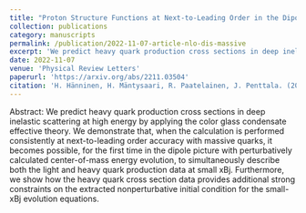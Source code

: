 ```yaml
---
title: "Proton Structure Functions at Next-to-Leading Order in the Dipole Picture with Massive Quarks"
collection: publications
category: manuscripts
permalink: /publication/2022-11-07-article-nlo-dis-massive
excerpt: 'We predict heavy quark production cross sections in deep inelastic scattering at high energy by applying the color glass condensate effective theory. We demonstrate that, when the calculation is performed consistently at next-to-leading order accuracy with massive quarks, it becomes possible, for the first time in the dipole picture with perturbatively calculated center-of-mass energy evolution, to simultaneously describe both the light and heavy quark production data at small xBj. Furthermore, we show how the heavy quark cross section data provides additional strong constraints on the extracted nonperturbative initial condition for the small-xBj evolution equations.'
date: 2022-11-07
venue: 'Physical Review Letters'
paperurl: 'https://arxiv.org/abs/2211.03504'
citation: 'H. Hänninen, H. Mäntysaari, R. Paatelainen, J. Penttala. (2022). &quot;Proton Structure Functions at Next-to-Leading Order in the Dipole Picture with Massive Quarks&quot; <i>Phys.Rev.Lett.</i> 130 (2023) 19, 19.'
---
```


Abstract: We predict heavy quark production cross sections in deep inelastic scattering at high energy by applying the color glass condensate effective theory. We demonstrate that, when the calculation is performed consistently at next-to-leading order accuracy with massive quarks, it becomes possible, for the first time in the dipole picture with perturbatively calculated center-of-mass energy evolution, to simultaneously describe both the light and heavy quark production data at small xBj. Furthermore, we show how the heavy quark cross section data provides additional strong constraints on the extracted nonperturbative initial condition for the small-xBj evolution equations.